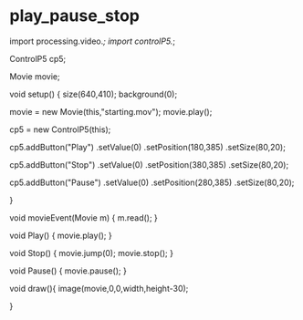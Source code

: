 # play_pause_stop
import processing.video.*;
import controlP5.*;


ControlP5 cp5;

Movie movie;

void setup() {
  size(640,410);
  background(0);
  
  movie = new Movie(this,"starting.mov");
movie.play();

cp5 = new ControlP5(this);

cp5.addButton("Play")
.setValue(0)
.setPosition(180,385)
.setSize(80,20);

cp5.addButton("Stop")
.setValue(0)
.setPosition(380,385)
.setSize(80,20);

cp5.addButton("Pause")
.setValue(0)
.setPosition(280,385)
.setSize(80,20);

 }

 void movieEvent(Movie m) {
   m.read();
 }
 
 void Play() {
  movie.play();
 }
 
 void Stop() {
   movie.jump(0);
   movie.stop();
 }
 
  void Pause() {
  movie.pause();
 }
 
 
 void draw(){
  image(movie,0,0,width,height-30);
   
 }
